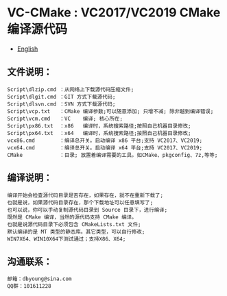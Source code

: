 # VC-CMake : VC2017/VC2019 CMake 编译源代码

- [English](readme.md)

## 文件说明：
    Script\dlzip.cmd ：从网络上下载源代码压缩文件;
    Script\dlgit.cmd ：GIT 方式下载源代码;
    Script\dlsvn.cmd ：SVN 方式下载源代码;
    Script\vcp.txt   ：CMake 编译参数;可以随意添加; 只增不减; 除非越到编译错误;
    Script\vcm.cmd   ：VC    编译; 核心所在;
    Script\px86.txt  ：x86   编译时，系统搜索路径;按照自己机器目录修改;
    Script\px64.txt  ：x64   编译时，系统搜索路径;按照自己机器目录修改;
    vcx86.cmd        ：编译总开关。启动编译 x86 平台;支持 VC2017、VC2019;
    vcx64.cmd        ：编译总开关。启动编译 x64 平台;支持 VC2017、VC2019;
    CMake            ：目录; 放置着编译需要的工具。如CMake、pkgconfig、7z,等等;

## 编译说明：
    编译开始会检查源代码目录是否存在，如果存在，就不在重新下载了;
    也就是说，如果源代码目录存在，那个下载地址可以任意填写了;
    也可以说，你可以手动复制源代码目录到 Source 目录下，进行编译;
    既然是 CMake 编译，当然的源代码支持 CMake 编译。
    也就是说源代码目录下必须包含 CMakeLists.txt 文件;
    默认编译的是 MT 类型的静态库。其它类型，可以自行修改;
    WIN7X64、WIN10X64下测试通过；支持X86、X64;
    
## 沟通联系：
    邮箱：dbyoung@sina.com
    QQ群：101611228
